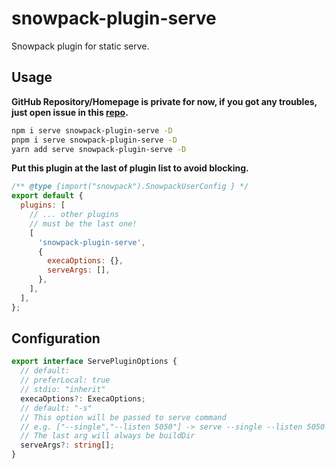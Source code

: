 # snowpack-plugin-serve

Snowpack plugin for static serve.

## Usage

**GitHub Repository/Homepage is private for now, if you got any troubles, just open issue in this [repo](https://github.com/linbudu599/Blog).**

```bash
npm i serve snowpack-plugin-serve -D
pnpm i serve snowpack-plugin-serve -D
yarn add serve snowpack-plugin-serve -D
```

**Put this plugin at the last of plugin list to avoid blocking.**

```javascript
/** @type {import("snowpack").SnowpackUserConfig } */
export default {
  plugins: [
    // ... other plugins
    // must be the last one!
    [
      'snowpack-plugin-serve',
      {
        execaOptions: {},
        serveArgs: [],
      },
    ],
  ],
};
```

## Configuration

```typescript
export interface ServePluginOptions {
  // default:
  // preferLocal: true
  // stdio: "inherit"
  execaOptions?: ExecaOptions;
  // default: "-s"
  // This option will be passed to serve command
  // e.g. ["--single","--listen 5050"] -> serve --single --listen 5050 {buildDir}
  // The last arg will always be buildDir
  serveArgs?: string[];
}
```

